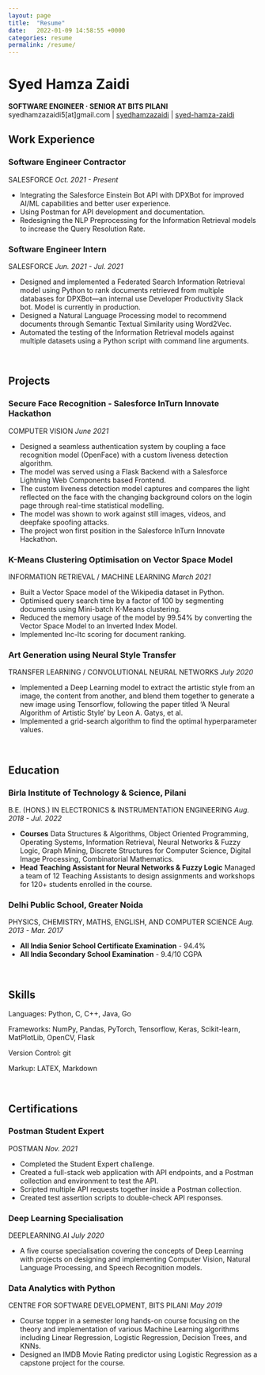 ```yaml
---
layout: page 
title:  "Resume"
date:   2022-01-09 14:58:55 +0000
categories: resume
permalink: /resume/
---
```

# Syed Hamza Zaidi  

**SOFTWARE ENGINEER · SENIOR AT BITS PILANI**  
syedhamzazaidi5[at]gmail.com | [syedhamzazaidi](https://github.com/syedhamzazaidi) | [syed-hamza-zaidi](https://www.linkedin.com/in/syed-hamza-zaidi/)

## Work Experience

### Software Engineer Contractor

SALESFORCE *Oct. 2021 - Present*

- Integrating the Salesforce Einstein Bot API with DPXBot for improved AI/ML capabilities and better user experience.
- Using Postman for API development and documentation.
- Redesigning the NLP Preprocessing for the Information Retrieval models to increase the Query Resolution Rate.

### Software Engineer Intern

SALESFORCE *Jun. 2021 - Jul. 2021*

- Designed and implemented a Federated Search Information Retrieval model using Python to rank documents retrieved from multiple databases for DPXBot—an internal use Developer Productivity Slack bot. Model is currently in production.
- Designed a Natural Language Processing model to recommend documents through Semantic Textual Similarity using Word2Vec.
- Automated the testing of the Information Retrieval models against multiple datasets using a Python script with command line arguments.

<br />

## Projects

### Secure Face Recognition - Salesforce InTurn Innovate Hackathon

COMPUTER VISION *June 2021*

- Designed a seamless authentication system by coupling a face recognition model (OpenFace) with a custom liveness detection algorithm.
- The model was served using a Flask Backend with a Salesforce Lightning Web Components based Frontend.
- The custom liveness detection model captures and compares the light reflected on the face with the changing background colors on the login page through real-time statistical modelling.
- The model was shown to work against still images, videos, and deepfake spoofing attacks.
- The project won first position in the Salesforce InTurn Innovate Hackathon.

### K-Means Clustering Optimisation on Vector Space Model

INFORMATION RETRIEVAL / MACHINE LEARNING *March 2021*

- Built a Vector Space model of the Wikipedia dataset in Python.
- Optimised query search time by a factor of 100 by segmenting documents using Mini-batch K-Means clustering.
- Reduced the memory usage of the model by 99.54% by converting the Vector Space Model to an Inverted Index Model.
- Implemented lnc-ltc scoring for document ranking.

### Art Generation using Neural Style Transfer

TRANSFER LEARNING / CONVOLUTIONAL NEURAL NETWORKS *July 2020*

- Implemented a Deep Learning model to extract the artistic style from an image, the content from another, and blend them together to generate a new image using Tensorflow, following the paper titled ‘A Neural Algorithm of Artistic Style’ by Leon A. Gatys, et al.
- Implemented a grid-search algorithm to find the optimal hyperparameter values.

<br />

## Education

### Birla Institute of Technology & Science, Pilani 

B.E. (HONS.) IN ELECTRONICS & INSTRUMENTATION ENGINEERING *Aug. 2018 - Jul. 2022*

- **Courses**
    Data Structures & Algorithms, Object Oriented Programming, Operating Systems, Information Retrieval, Neural Networks & Fuzzy Logic, Graph Mining, Discrete Structures for Computer Science, Digital Image Processing, Combinatorial Mathematics.
- **Head Teaching Assistant for Neural Networks & Fuzzy Logic**
    Managed a team of 12 Teaching Assistants to design assignments and workshops for 120+ students enrolled in the course.

### Delhi Public School, Greater Noida 

PHYSICS, CHEMISTRY, MATHS, ENGLISH, AND COMPUTER SCIENCE *Aug. 2013 - Mar. 2017*

- **All India Senior School Certificate Examination** - 94.4%
- **All India Secondary School Examination** - 9.4/10 CGPA

<br />

## Skills

Languages: Python, C, C++, Java, Go

Frameworks: NumPy, Pandas, PyTorch, Tensorflow, Keras, Scikit-learn, MatPlotLib, OpenCV, Flask

Version Control: git

Markup: LATEX, Markdown

<br />

## Certifications

### Postman Student Expert

POSTMAN *Nov. 2021*

- Completed the Student Expert challenge.
- Created a full-stack web application with API endpoints, and a Postman collection and environment to test the API.
- Scripted multiple API requests together inside a Postman collection.
- Created test assertion scripts to double-check API responses.

### Deep Learning Specialisation

DEEPLEARNING.AI *July 2020*

- A five course specialisation covering the concepts of Deep Learning with projects on designing and implementing Computer Vision, Natural Language Processing, and Speech Recognition models.

### Data Analytics with Python 

CENTRE FOR SOFTWARE DEVELOPMENT, BITS PILANI *May 2019*

- Course topper in a semester long hands-on course focusing on the theory and implementation of various Machine Learning algorithms including Linear Regression, Logistic Regression, Decision Trees, and KNNs.
- Designed an IMDB Movie Rating predictor using Logistic Regression as a capstone project for the course.
